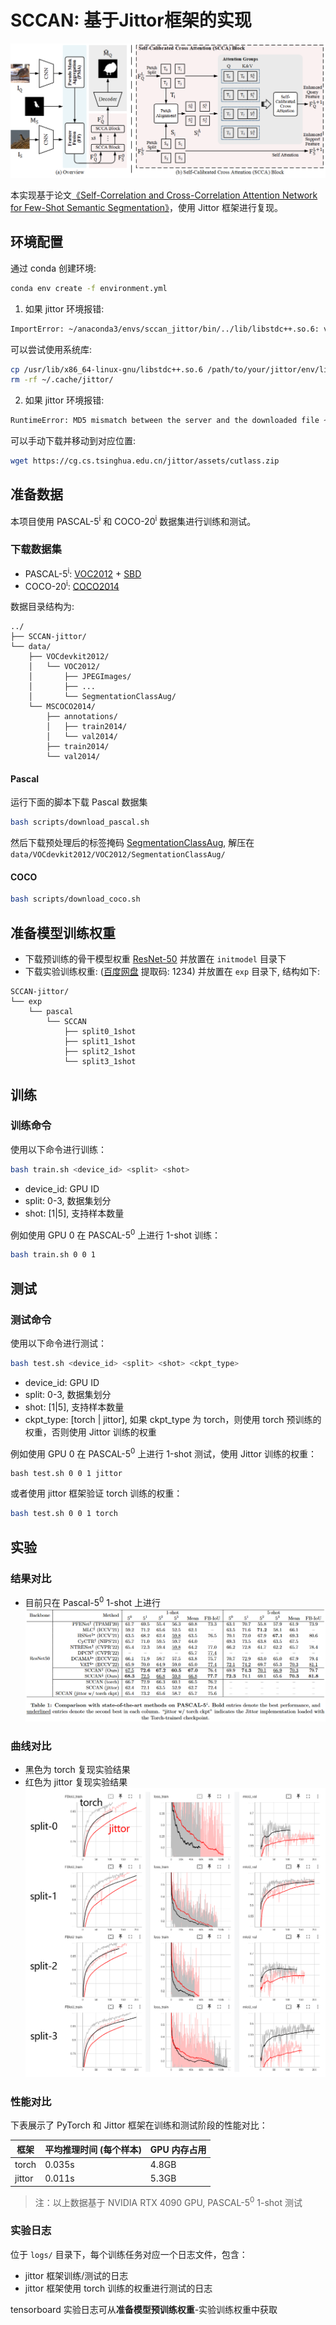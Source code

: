# SCCAN: 基于Jittor框架的实现

![模型总览](./figure/overview.png)

本实现基于论文[《Self-Correlation and Cross-Correlation Attention Network for Few-Shot Semantic Segmentation》](https://arxiv.org/abs/2308.09294)，使用 Jittor 框架进行复现。

## 环境配置

通过 conda 创建环境:
```bash 
conda env create -f environment.yml
```

1. 如果 jittor 环境报错:
```bash
ImportError: ~/anaconda3/envs/sccan_jittor/bin/../lib/libstdc++.so.6: version `GLIBCXX_3.4.30' not found (required by ~/.cache/jittor/jt1.3.9/g++11.4.0/py3.7.16/Linux-5.15.0-1xe3/IntelRXeonRGolx62/6c05/default/cu12.2.140_sm_89/jittor_core.cpython-37m-x86_64-linux-gnu.so)
```

可以尝试使用系统库: 
```bash
cp /usr/lib/x86_64-linux-gnu/libstdc++.so.6 /path/to/your/jittor/env/lib/
rm -rf ~/.cache/jittor/
```

2. 如果 jittor 环境报错:
```bash
RuntimeError: MD5 mismatch between the server and the downloaded file ~/.cache/jittor/cutlass/cutlass.zip terminate called without an active exception
```

可以手动下载并移动到对应位置: 
```bash
wget https://cg.cs.tsinghua.edu.cn/jittor/assets/cutlass.zip
```



## 准备数据
本项目使用 PASCAL-5<sup>i</sup> 和 COCO-20<sup>i</sup> 数据集进行训练和测试。

### 下载数据集
- PASCAL-5<sup>i</sup>:  [VOC2012](http://host.robots.ox.ac.uk/pascal/VOC/voc2012/) + [SBD](http://home.bharathh.info/pubs/codes/SBD/download.html)
- COCO-20<sup>i</sup>:  [COCO2014](https://cocodataset.org/#download)

数据目录结构为:

```
../
├── SCCAN-jittor/
└── data/
    ├── VOCdevkit2012/
    │   └── VOC2012/
    │       ├── JPEGImages/
    │       ├── ...
    │       └── SegmentationClassAug/
    └── MSCOCO2014/           
        ├── annotations/
        │   ├── train2014/ 
        │   └── val2014/
        ├── train2014/
        └── val2014/
```

#### Pascal
运行下面的脚本下载 Pascal 数据集
```bash
bash scripts/download_pascal.sh
```
然后下载预处理后的标签掩码 [SegmentationClassAug](https://etsmtl365-my.sharepoint.com/:u:/g/personal/seyed-mohammadsina_hajimiri_1_ens_etsmtl_ca/Ef70aWKWEidJoR_NZb131SwB3t7WIHMjJK316qxIu_SPyw?e=CVtNKY), 解压在 `data/VOCdevkit2012/VOC2012/SegmentationClassAug/`

#### COCO
```bash
bash scripts/download_coco.sh
```

## 准备模型训练权重

- 下载预训练的骨干模型权重 [ResNet-50](https://entuedu-my.sharepoint.com/:u:/g/personal/qianxion001_e_ntu_edu_sg/EbntykE8vXFMotK31vYk8iABRhFwvgVDt93koaIA63YgJQ?e=rE0swx) 并放置在 `initmodel` 目录下
- 下载实验训练权重: ([百度网盘](https://pan.baidu.com/s/1uxvcmPPwDPnN2MPlwEMzwg?pwd=1234) 提取码: 1234) 并放置在 `exp` 目录下, 结构如下:
```
SCCAN-jittor/
└── exp
    └── pascal
        └── SCCAN
            ├── split0_1shot
            ├── split1_1shot
            ├── split2_1shot
            └── split3_1shot
```


## 训练

### 训练命令
使用以下命令进行训练：
```bash
bash train.sh <device_id> <split> <shot>
```
- device_id: GPU ID
- split: 0-3, 数据集划分
- shot: [1|5], 支持样本数量

例如使用 GPU 0 在 PASCAL-5<sup>0</sup> 上进行 1-shot 训练：
```bash
bash train.sh 0 0 1
```

## 测试

### 测试命令
使用以下命令进行测试：
```bash
bash test.sh <device_id> <split> <shot> <ckpt_type>
```
- device_id: GPU ID
- split: 0-3, 数据集划分
- shot: [1|5], 支持样本数量
- ckpt_type: [torch | jittor], 如果 ckpt_type 为 torch，则使用 torch 预训练的权重，否则使用 Jittor 训练的权重

例如使用 GPU 0 在 PASCAL-5<sup>0</sup> 上进行 1-shot 测试，使用 Jittor 训练的权重：
```bashj
bash test.sh 0 0 1 jittor
```
或者使用 jittor 框架验证 torch 训练的权重：
```bash
bash test.sh 0 0 1 torch
```

## 实验

### 结果对比
- 目前只在 Pascal-5<sup>0</sup> 1-shot 上进行
![实验结果](./figure/table1.png)


### 曲线对比
- 黑色为 torch 复现实验结果
- 红色为 jittor 复现实验结果
![曲线图](./figure/figure1.png)

### 性能对比
下表展示了 PyTorch 和 Jittor 框架在训练和测试阶段的性能对比：

| 框架 | 平均推理时间 (每个样本) | GPU 内存占用 |
| ---- | --------------- | --------------- |
| torch | 0.035s | 4.8GB |
| jittor | 0.011s | 5.3GB |

> 注：以上数据基于 NVIDIA RTX 4090 GPU, PASCAL-5<sup>0</sup> 1-shot 测试


### 实验日志
位于 `logs/` 目录下，每个训练任务对应一个日志文件，包含：
- jittor 框架训练/测试的日志  
- jittor 框架使用 torch 训练的权重进行测试的日志  

tensorboard 实验日志可从**准备模型预训练权重**-实验训练权重中获取